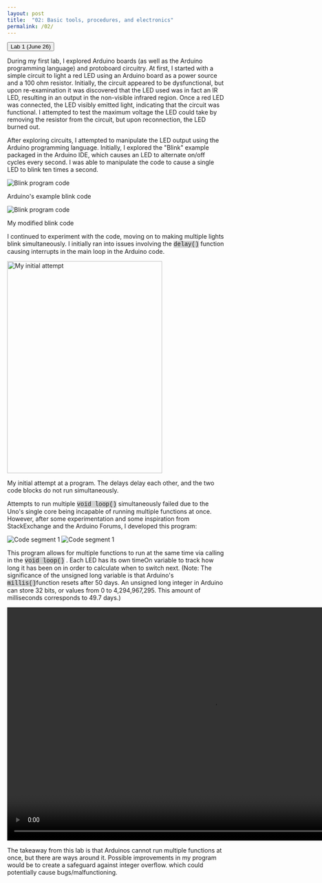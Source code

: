 ```yaml
---
layout: post
title:  "02: Basic tools, procedures, and electronics"
permalink: /02/
---
```


<button class="collapsible">Lab 1 (June 26)</button>
<div markdown="1" class="content">

During my first lab, I explored Arduino boards (as well as the Arduino programming language) and protoboard circuitry. At first, I started with a simple circuit to light a red LED using an Arduino board as a power source and a 100 ohm resistor. Initially, the circuit appeared to be dysfunctional, but upon re-examination it was discovered that the LED used was in fact an IR LED, resulting in an output in the non-visible infrared region. Once a red LED was connected, the LED visibly emitted light, indicating that the circuit was functional. I attempted to test the maximum voltage the LED could take by removing the resistor from the circuit, but upon reconnection, the LED burned out.

After exploring circuits, I attempted to manipulate the LED output using the Arduino programming language. Initially, I explored the "Blink" example packaged in the Arduino IDE, which causes an LED to alternate on/off cycles every second. I was able to manipulate the code to cause a single LED to blink ten times a second.

<img src="blink_arduino.png" alt="Blink program code">

Arduino's example blink code

<img src="ten_blink.png" alt="Blink program code">

My modified blink code

I continued to experiment with the code, moving on to making multiple lights blink simultaneously. I initially ran into issues involving the
<span markdown="1" style="background-color: lightgray; font-family:Courier New;">delay()</span>
function causing interrupts in the main loop in the Arduino code.

<img src="multiblink_one.png" alt="My initial attempt" style="height:492px; width:360px;">

My initial attempt at a program. The delays delay each other, and the two code blocks do not run simultaneously.

Attempts to run multiple
<span markdown="1" style="background-color: lightgray; font-family:Courier New;">void loop()</span>
simultaneously failed due to the Uno's single core being incapable of running multiple functions at once. However, after some experimentation and some inspiration from StackExchange and the Arduino Forums, I developed this program:

<img src="multiblink_one_s.png" alt="Code segment 1">
<img src="multiblink_two_s.png" alt="Code segment 1">

This program allows for multiple functions to run at the same time via calling in the
<span markdown="1" style="background-color: lightgray; font-family:Courier New;">void loop()</span>
. Each LED has its own timeOn variable to track how long it has been on in order to calculate when to switch next. (Note: The significance of the unsigned long variable is that Arduino's
<span markdown="1" style="background-color: lightgray; font-family:Courier New;">millis()</span>function resets after 50 days. An unsigned long integer in Arduino can store 32 bits, or values from 0 to 4,294,967,295. This amount of milliseconds corresponds to 49.7 days.)

<video width="955" height="541" controls>
	<source src="BLINK.MOV" type="video/mp4">
</video>

The takeaway from this lab is that Arduinos cannot run multiple functions at once, but there are ways around it. Possible improvements in my program would be to create a safeguard against integer overflow. which could potentially cause bugs/malfunctioning.

</div>

<script>

var coll = document.getElementsByClassName("collapsible");
var i;

for (i = 0; i < coll.length; i++) {
  coll[i].addEventListener("click", function() {
    this.classList.toggle("active");
    var content = this.nextElementSibling;
    if (content.style.display === "block") {
      content.style.display = "none";
    } else {
      content.style.display = "block";
    }
  });
}

</script>
